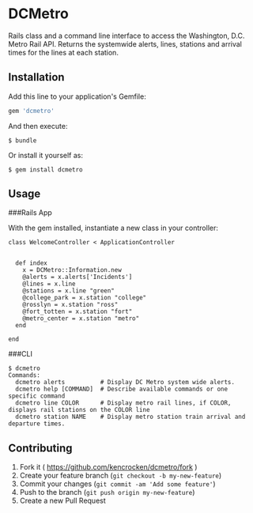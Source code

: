 # DCMetro

Rails class and a command line interface to access the Washington, D.C. Metro Rail API.  Returns the systemwide alerts, lines, stations and arrival times for the lines at each station.

## Installation

Add this line to your application's Gemfile:

```ruby
gem 'dcmetro'
```

And then execute:

    $ bundle

Or install it yourself as:

    $ gem install dcmetro

## Usage
###Rails App

With the gem installed, instantiate a new class in your controller:

```
class WelcomeController < ApplicationController


  def index
    x = DCMetro::Information.new
    @alerts = x.alerts['Incidents']
    @lines = x.line
    @stations = x.line "green"
    @college_park = x.station "college"
    @rosslyn = x.station "ross"
    @fort_totten = x.station "fort"
    @metro_center = x.station "metro"
  end

end
```

###CLI

```
$ dcmetro
Commands:
  dcmetro alerts          # Display DC Metro system wide alerts.
  dcmetro help [COMMAND]  # Describe available commands or one specific command
  dcmetro line COLOR      # Display metro rail lines, if COLOR, displays rail stations on the COLOR line
  dcmetro station NAME    # Display metro station train arrival and departure times.
  ```
  

## Contributing

1. Fork it ( https://github.com/kencrocken/dcmetro/fork )
2. Create your feature branch (`git checkout -b my-new-feature`)
3. Commit your changes (`git commit -am 'Add some feature'`)
4. Push to the branch (`git push origin my-new-feature`)
5. Create a new Pull Request
